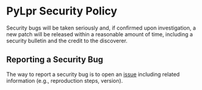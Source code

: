 # PyLpr Security Policy

Security bugs will be taken seriously and,
if confirmed upon investigation, a new patch will be released within a reasonable amount of time, including a security bulletin and the credit to the discoverer.

## Reporting a Security Bug

The way to report a security bug is to open an [issue](https://github.com/Ircama/PyLpr/issues) including related information
(e.g., reproduction steps, version).
